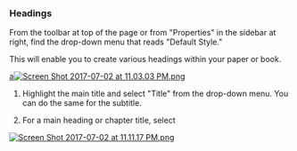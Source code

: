 ### Headings

From the toolbar at top of the page or from "Properties" in the sidebar at right, find the drop-down menu that reads "Default Style."

This will enable you to create various headings within your paper or book.

[a![Screen Shot 2017-07-02 at 11.03.03 PM.png](https://s19.postimg.org/bxkcesgcj/Screen_Shot_2017-07-02_at_11.03.03_PM.png)](https://postimg.org/image/9g8l7iwfz/)

1. Highlight the main title and select "Title" from the drop-down menu. You can do the same for the subtitle.


2. For a main heading or chapter title, select 

[![Screen Shot 2017-07-02 at 11.11.17 PM.png](https://s19.postimg.org/ktv4iq6yr/Screen_Shot_2017-07-02_at_11.11.17_PM.png)](https://postimg.org/image/v3xjhywu7/)

